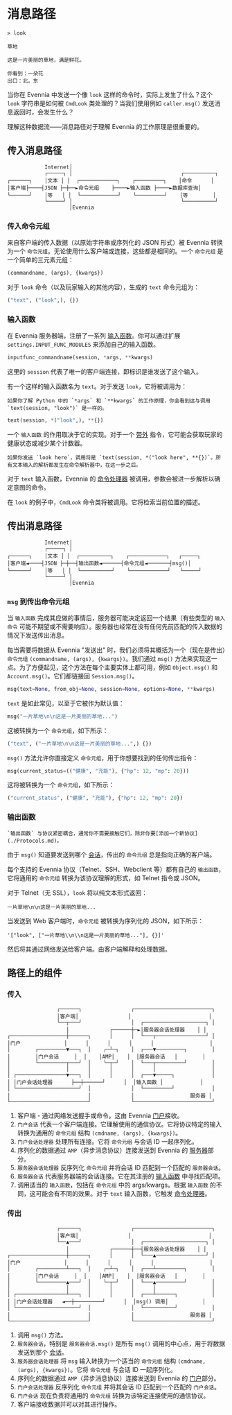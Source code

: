 # 消息路径

```shell
> look

草地

这是一片美丽的草地，满是鲜花。

你看到：一朵花
出口：北，东
```

当你在 Evennia 中发送一个像 `look` 这样的命令时，实际上发生了什么？这个 `look` 字符串是如何被 `CmdLook` 类处理的？当我们使用例如 `caller.msg()` 发送消息返回时，会发生什么？

理解这种数据流——消息路径对于理解 Evennia 的工作原理是很重要的。

## 传入消息路径

```
            Internet│
            ┌─────┐ │                                   ┌──────────┐
┌──────┐    │文本 │ │  ┌────────────┐    ┌─────────┐    │命令      │
│客户端├────┤JSON ├─┼──►命令元组    ├────►输入函数 ├────►数据库查询│
└──────┘    │等   │ │  └────────────┘    └─────────┘    │等        │
            └─────┘ │                                   └──────────┘
                    │Evennia
```

### 传入命令元组

来自客户端的传入数据（以原始字符串或序列化的 JSON 形式）被 Evennia 转换为一个 `命令元组`。无论使用什么客户端或连接，这些都是相同的。一个 `命令元组` 是一个简单的三元素元组：

```python
(commandname, (args), {kwargs})
```

对于 `look` 命令（以及玩家输入的其他内容），生成的 `text` 命令元组为：

```python
("text", ("look",), {})
```

### 输入函数

在 Evennia 服务器端，注册了一系列 [输入函数](../Components/Inputfuncs.md)。你可以通过扩展 `settings.INPUT_FUNC_MODULES` 来添加自己的输入函数。

```python
inputfunc_commandname(session, *args, **kwargs)
```

这里的 `session` 代表了唯一的客户端连接，即标识是谁发送了这个输入。

有一个这样的输入函数名为 `text`。对于发送 `look`，它将被调用为：

```{sidebar}
如果你了解 Python 中的 `*args` 和 `**kwargs` 的工作原理，你会看到这与调用 `text(session, "look")` 是一样的。
```

```python
text(session, *("look",), **{})  
```

一个 `输入函数` 的作用取决于它的实现。对于一个 [带外](./OOB.md) 指令，它可能会获取玩家的健康状态或减少某个计数器。

```{sidebar} 在此之前没有文本解析
如果你发送 `look here`，调用将是 `text(session, *("look here", **{})`。所有文本输入的解析都发生在命令解析器中，在这一步之后。
```

对于 `text` 输入函数，Evennia 的 [命令处理器](../Components/Commands.md) 被调用，参数会被进一步解析以确定意图的命令。

在 `look` 的例子中，`CmdLook` 命令类将被调用。它将检索当前位置的描述。

## 传出消息路径

```
            Internet│
            ┌─────┐ │
┌──────┐    │文本 │ │  ┌──────────┐    ┌────────────┐   ┌─────┐
│客户端◄────┤JSON ├─┼──┤输出函数◄──────┤命令元组◄───────┤msg()│
└──────┘    │等   │ │  └──────────┘    └────────────┘   └─────┘
            └─────┘ │
                    │Evennia
```

### `msg` 到传出命令元组

当 `输入函数` 完成其应做的事情后，服务器可能决定返回一个结果（有些类型的 `输入命令` 可能不期望或不需要响应）。服务器也经常在没有任何先前匹配的传入数据的情况下发送传出消息。

每当需要将数据从 Evennia "发送出" 时，我们必须将其概括为一个（现在是传出）`命令元组` `(commandname, (args), {kwargs})`。我们通过 `msg()` 方法来实现这一点。为了方便起见，这个方法在每个主要实体上都可用，例如 `Object.msg()` 和 `Account.msg()`。它们都链接回 `Session.msg()`。

```python
msg(text=None, from_obj=None, session=None, options=None, **kwargs)
```

`text` 是如此常见，以至于它被作为默认值：

```python
msg("一片草地\n\n这是一片美丽的草地...")
```

这被转换为一个 `命令元组`，如下所示：

```python
("text", ("一片草地\n\n这是一片美丽的草地...",) {})
```

`msg()` 方法允许你直接定义 `命令元组`，用于你想要找到的任何传出指令：

```python
msg(current_status=(("健康", "充能"), {"hp": 12, "mp": 20}))
```

这将被转换为一个 `命令元组`，如下所示：

```python
("current_status", ("健康", "充能"), {"hp": 12, "mp": 20})
```

### 输出函数

```{sidebar}
`输出函数` 与协议紧密耦合，通常你不需要接触它们，除非你要[添加一个新协议](./Protocols.md)。
```

由于 `msg()` 知道要发送到哪个 [会话](../Components/Sessions.md)，传出的 `命令元组` 总是指向正确的客户端。

每个支持的 Evennia 协议（Telnet、SSH、Webclient 等）都有自己的 `输出函数`，它将通用的 `命令元组` 转换为该协议理解的形式，如 Telnet 指令或 JSON。

对于 Telnet（无 SSL），`look` 将以纯文本形式返回：

```
一片草地\n\n这是一片美丽的草地...
```

当发送到 Web 客户端时，`命令元组` 被转换为序列化的 JSON，如下所示：

```
'["look", ["一片草地\\n\\n这是一片美丽的草地..."], {}]'
```

然后将其通过网络发送给客户端。由客户端解释和处理数据。

## 路径上的组件

### 传入

```
                ┌──────┐                ┌─────────────────────────┐
                │客户端│                │                         │
                └──┬───┘                │  ┌────────────────────┐ │
                   │             ┌──────┼─►│服务器会话处理器    │ │
┌──────────────────┼──────┐      │      │  └───┬────────────────┘ │
│门户              │      │      │      │      │                  │
│        ┌─────────▼───┐  │    ┌─┴─┐    │  ┌───▼─────────┐        │
│        │门户会话     │  │    │AMP│    │  │服务器会话   │        │
│        └─────────┬───┘  │    └─┬─┘    │  └───┬─────────┘        │
│                  │      │      │      │      │                  │
│ ┌────────────────▼───┐  │      │      │  ┌───▼─────┐            │
│ │门户会话处理器      ├──┼──────┘      │  │输入函数 │            │
│ └────────────────────┘  │             │  └─────────┘            │
│                         │             │                  服务器 │
└─────────────────────────┘             └─────────────────────────┘
```

1. 客户端 - 通过网络发送握手或命令。这由 Evennia [门户](../Components/Portal-And-Server.md)接收。
2. `门户会话` 代表一个客户端连接。它理解使用的通信协议。它将协议特定的输入转换为通用的 `命令元组` 结构 `(cmdname, (args), {kwargs})`。
3. `门户会话处理器` 处理所有连接。它将 `命令元组` 与会话 ID 一起序列化。
4. 序列化的数据通过 `AMP`（异步消息协议）连接发送到 Evennia 的 [服务器](Server-And-Portal)部分。
5. `服务器会话处理器` 反序列化 `命令元组` 并将会话 ID 匹配到一个匹配的 `服务器会话`。
6. `服务器会话` 代表服务器端的会话连接。它在其注册的 [输入函数](../Components/Inputfuncs.md) 中寻找匹配项。
7. 调用适当的 `输入函数`，包括在 `命令元组` 中的 args/kwargs。根据 `输入函数` 的不同，这可能会有不同的效果。对于 `text` 输入函数，它触发 [命令处理器](../Components/Commands.md)。

### 传出

```
                ┌──────┐                ┌─────────────────────────┐
                │客户端│                │                         │
                └──▲───┘                │  ┌────────────────────┐ │
                   │             ┌──────┼──┤服务器会话处理器    │ │
┌──────────────────┼──────┐      │      │  └───▲────────────────┘ │
│门户              │      │      │      │      │                  │
│        ┌─────────┴───┐  │    ┌─┴─┐    │  ┌───┴─────────┐        │
│        │门户会话     │  │    │AMP│    │  │服务器会话   │        │
│        └─────────▲───┘  │    └─┬─┘    │  └───▲─────────┘        │
│                  │      │      │      │      │                  │
│ ┌────────────────┴───┐  │      │      │  ┌───┴──────┐           │
│ │门户会话处理器   ◄──┼─────────┘      │  │msg() 调用│           │
│ └────────────────────┘  │             │  └──────────┘           │
│                         │             │                  服务器 │
└─────────────────────────┘             └─────────────────────────┘
```

1. 调用 `msg()` 方法。
2. `服务器会话`，特别是 `服务器会话.msg()` 是所有 `msg()` 调用的中心点，用于将数据发送到那个 [会话](../Components/Sessions.md)。
3. `服务器会话处理器` 将 `msg` 输入转换为一个适当的 `命令元组` 结构 `(cmdname, (args), {kwargs})`。它将 `命令元组` 与会话 ID 一起序列化。
4. 序列化的数据通过 `AMP`（异步消息协议）连接发送到 Evennia 的 [门户](Server-And-Portal)部分。
5. `门户会话处理器` 反序列化 `命令元组` 并将其会话 ID 匹配到一个匹配的 `门户会话`。
6. `门户会话` 现在负责将通用的 `命令元组` 转换为该特定连接使用的通信协议。
7. 客户端接收数据并可以对其进行操作。
